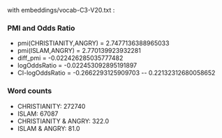 with embeddings/vocab-C3-V20.txt :
 
### PMI and Odds Ratio 
 - pmi(CHRISTIANITY,ANGRY) = 2.7477136388965033
 - pmi(ISLAM,ANGRY) = 2.770139923932281
 - diff_pmi = -0.022426285035777482
 - logOddsRatio = -0.022453092895191897
 - CI-logOddsRatio = -0.2662293125909703 -- 0.22132312680058652
 
### Word counts 
 - CHRISTIANITY: 272740
 - ISLAM: 67087
 - CHRISTIANITY & ANGRY: 322.0
 - ISLAM & ANGRY: 81.0


